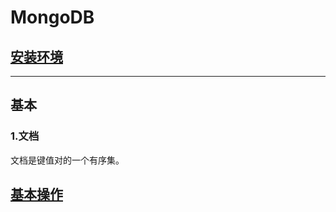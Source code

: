 # MongoDB
## [安装环境](https://github.com/Aria486/Yukina/blob/master/book/%E5%AE%89%E8%A3%85%E7%8E%AF%E5%A2%83.md)
-----------------------------------
## 基本
### 1.文档
文档是键值对的一个有序集。
## [基本操作](https://github.com/Aria486/Yukina/blob/master/book/%E5%9F%BA%E6%9C%AC%E6%93%8D%E4%BD%9C.md)



